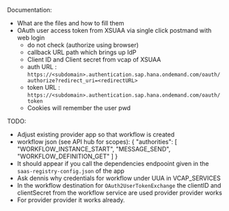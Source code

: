 Documentation:
- What are the files and how to fill them
- OAuth user access token from XSUAA via single click postmand with web login
    - do not check (authorize using browser)
    - callback URL path which brings up IdP 
    - Client ID and Client secret from vcap of XSUAA
    - auth URL : `https://<subdomain>.authentication.sap.hana.ondemand.com/oauth/authorize?redirect_uri=<redirectURL>`
    - token URL : `https://<subdomain>.authentication.sap.hana.ondemand.com/oauth/token`
    - Cookies will remember the user pwd 

TODO:
- Adjust existing provider app so that workflow is created
- workflow json (see API hub for scopes): {
                     "authorities": [
                         "WORKFLOW_INSTANCE_START",
                         "MESSAGE_SEND",
                         "WORKFLOW_DEFINITION_GET"
                     ]
                 }
- It should appear if you call the  dependencies endpooint given in the  `saas-registry-config.json` of the app
- Ask dennis why credentials for workflow under UUA in VCAP_SERVICES
- In the workflow destination for `OAuth2UserTokenExchange` the clientID and clientSecret from the workflow service are used provider provider works
- For provider provider it works already.
